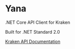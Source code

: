 # Yana
.NET Core API Client for Kraken

Built for .NET Standard 2.0

[Kraken API Documentation](https://www.kraken.com/features/api)

